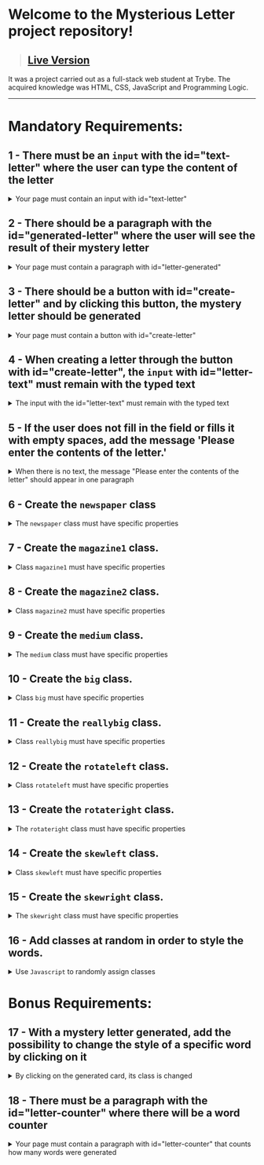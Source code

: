 # Welcome to the Mysterious Letter project repository!

> ## [Live Version](https://lucasdximenes.github.io/other/projects/project-mistery-letter/)

It was a project carried out as a full-stack web student at Trybe. The acquired knowledge was HTML, CSS, JavaScript and Programming Logic.

---

# Mandatory Requirements:

## 1 - There must be an `input` with the id=\"text-letter\" where the user can type the content of the letter

<details>
  <summary>Your page must contain an input with id="text-letter"</summary><br />

**What will be verified**

- There is an `input` element
  - With `id=letter-text`

</details>

## 2 - There should be a paragraph with the id=\"generated-letter\" where the user will see the result of their mystery letter

<details>
  <summary>Your page must contain a paragraph with id="letter-generated"</summary><br />

**What will be verified**

- There is a `p` element
  - With the `id="generated-letter"`

</details>

## 3 - There should be a button with id=\"create-letter\" and by clicking this button, the mystery letter should be generated

<details>
  <summary>Your page must contain a button with id="create-letter"</summary><br />

**Important points:**

- Each word must appear within a `span` tag.
- The `span` tags must be added as children of the paragraph that has the id `letter-generated`.

**What will be verified**

- There is a `button` element

  - With `id="create-letter"`

- By clicking the button, the mystery letter must be generated

</details>

## 4 - When creating a letter through the button with id="create-letter", the `input` with id="letter-text" must remain with the typed text

<details>
  <summary>The input with the id="letter-text" must remain with the typed text</summary><br />

**What will be verified**

- When creating a letter through the `id="create-letter"` button, the input with `id="letter-text"` remains with the typed text

</details>

## 5 - If the user does not fill in the field or fills it with empty spaces, add the message 'Please enter the contents of the letter.'

<details>
  <summary>When there is no text, the message "Please enter the contents of the letter" should appear in one paragraph</summary><br />

**What will be verified**

- Leaving it blank will display the message "Please enter the contents of the letter." in the `p` element with the `id="generated-letter"`
- Entering blanks will display the message "Please enter the contents of the letter." in the `p` element with the `id="generated-letter"`

</details>

## 6 - Create the `newspaper` class

<details>
  <summary>The <code>newspaper</code> class must have specific properties</summary><br />

**Important points:**

- Set the properties:
  - `background-color` with the value `rgb(250, 235, 215)`
  - `font-family` with the value `Times New Roman`
  - `font-weight` with value `700`

**What will be verified**

- It will be validated if the `newspaper` class has the following properties:
  - `background-color` equals `rgb(250, 235, 215)`;
  - `font-family` equals `Times New Roman`;
  - `font-weight` equals `700`.

</details>

## 7 - Create the `magazine1` class.

<details>
  <summary>Class <code>magazine1</code> must have specific properties</summary><br />

**Important points:**

- Set the properties:
  - `background-color` with the value `rgb(0, 128, 128)`
  - `color` with the value `rgb(255, 255, 255)`
  - `font-family` with value `Verdana`
  - `font-weight` with value `900`
  - `text-transform` with the value `uppercase`

**What will be verified**

- It will be validated if the `magazine1` class has the properties:
  - `background-color` equals `rgb(0, 128, 128)`;
  - `color` equals `rgb(255, 255, 255)`;
  - `font-family` equals `Verdana`;
  - `font-weight` equals `900`;
  - `text-transform` equals `uppercase`.

</details>

## 8 - Create the `magazine2` class.

<details>
  <summary>Class <code>magazine2</code> must have specific properties</summary><br />

**Important points:**

- Set the properties:
  - `background-image` with the image `images/pink-pattern.png`
  - `color` with the value `rgb(255, 0, 255)`
  - `font-family` with value `Verdana`
  - `font-weight` with value `900`

**What will be verified**

- The `magazine2` class has the following properties:
  - `background-image` equals `images/pink-pattern.png`;
  - `color` equals `rgb(255, 0, 255)`;
  - `font-family` equals `Verdana`;
  - `font-weight` equals `900`.

</details>

## 9 - Create the `medium` class.

<details>
  <summary>The <code>medium</code> class must have specific properties</summary><br />

**Important points:**

- Set the properties:
  - `font-size` with the value `20px`
  - `padding` with value `8px`

**What will be verified**

- The `medium` class has the property:
  - `font-size` equals `20px`;
  - `padding` equals `8px`.

</details>

## 10 - Create the `big` class.

<details>
  <summary>Class <code>big</code> must have specific properties</summary><br />

**Important points:**

- Set the properties:
  - `font-size` with the value `30px`;
  - `padding` with the value `10px`.

**What will be verified**

- The `big` class has the following properties:
  - `font-size` with the value `30px`;
  - `padding` with the value `10px`.

</details>

## 11 - Create the `reallybig` class.

<details>
  <summary>Class <code>reallybig</code> must have specific properties</summary><br />

**Important points:**

- Set the properties:
  - `font-size` with the value `40px`;
  - `padding` with the value `15px`.

**What will be verified**

- The `reallybig` class has the following properties:
  - `font-size` with the value `40px`;
  - `padding` with the value `15px`.

</details>

## 12 - Create the `rotateleft` class.

<details>
  <summary>Class <code>rotateleft</code> must have specific properties</summary><br />

**Important points:**

- Set the properties:
  - `transform` with the value `matrix(0.996195, -0.0871557, 0.0871557, 0.996195, 0, 0)`

**What will be verified**

- The `rotateleft` class has the `transform` property equal to `matrix(0.996195, -0.0871557, 0.0871557, 0.996195, 0, 0)`

</details>

## 13 - Create the `rotateright` class.

<details>
  <summary>The <code>rotateright</code> class must have specific properties</summary><br />

**Important points:**

- Set the properties:
  - `transform` with the value `matrix(0.996195, 0.0871557, -0.0871557, 0.996195, 0, 0)`

**What will be verified**

- The `rotateright` class has the `transform` property equal to `matrix(0.996195, 0.0871557, -0.0871557, 0.996195, 0, 0)`

</details>

## 14 - Create the `skewleft` class.

<details>
  <summary>Class <code>skewleft</code> must have specific properties</summary><br />

**Important points:**

- Set the properties:
  - `transform` with the value `matrix(1, 0, 0.176327, 1, 0, 0)`;

**What will be verified**

- The `skewleft` class has the `transform` property equal to `matrix(1, 0, 0.176327, 1, 0, 0)`

</details>

## 15 - Create the `skewright` class.

<details>
  <summary>The <code>skewright</code> class must have specific properties</summary><br />

**Important points:**

- Set the properties:
  - `transform` with the value `matrix(1, 0, -0.176327, 1, 0, 0)`;

**What will be verified**

- The `skewright` class has the `transform` property equal to `matrix(1, 0, -0.176327, 1, 0, 0)`

</details>

## 16 - Add classes at random in order to style the words.

<details>
  <summary>Use <code>Javascript</code> to randomly assign classes</summary><br />

**Important points:**

- Classes must be added to `span` tags **random**.
- Always add more than one class in a word.
- Use the classes:

  - `newspaper`, `magazine1`, `magazine2` (Style group)
  - `medium`, `big`, `reallybig` (Group size)
  - `rotateleft`, `rotateright` (Rotate group)
  - `skewleft`, `skewright` (Slope group)

- **Do not** use more than one class from the same group.
- All words must contain one class from each group.
- That is, if you use the `magazine1`, `big`, `rotateleft` and `skewright` classes in a word, the other classes of each group should not be used for that same word. For example, the `newspaper` and `magazine2` classes would not be used from the style group because the `magazine1` class is already being used.

**What will be verified**

- When creating a card, she receives a list of random classes

- When creating a second card, she receives a list of random classes

- The classes of the two cards are not exactly the same

</details>

# Bonus Requirements:

## 17 - With a mystery letter generated, add the possibility to change the style of a specific word by clicking on it

<details>
  <summary>By clicking on the generated card, its class is changed</summary><br />

**Important points:**

- When clicking on a word, a new **random** style should be applied.
- The number of changes must be unlimited.

**What will be verified**

- The word contains four classes, one from each group;

- When clicking on a card, a new random list of classes is generated;

- When clicking again on the same card, a new random list of classes is generated and if the new list is different from the previous list;

</details>

## 18 - There must be a paragraph with the id=\"letter-counter\" where there will be a word counter

<details>
  <summary>Your page must contain a paragraph with id="letter-counter" that counts how many words were generated</summary><br />

**Important points:**

- This counter must inform the amount of words present in the generated mystery letter.

**What will be verified**

- There is an element `p` with the `id="letter-counter"`

- When creating a letter, the `p` element with the `id="letter-counter"` is updated with the number of words in the letter (numeric value).

</details>
